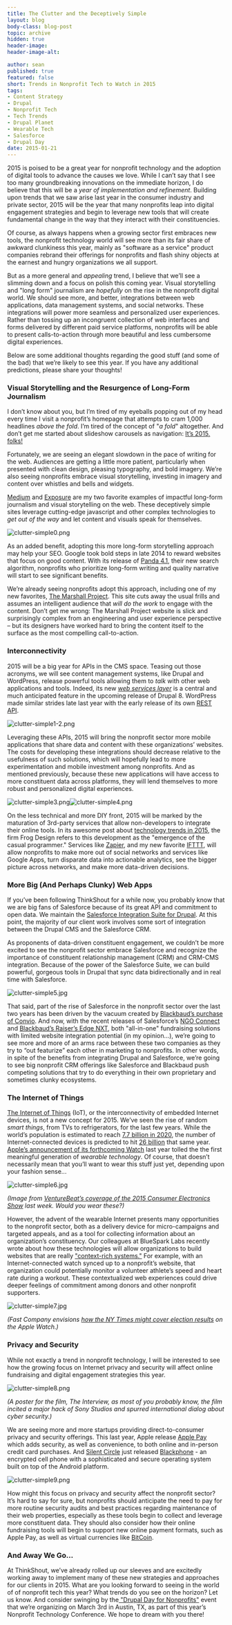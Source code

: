```yaml
---
title: The Clutter and the Deceptively Simple
layout: blog
body-class: blog-post
topic: archive
hidden: true
header-image:
header-image-alt:

author: sean
published: true
featured: false
short: Trends in Nonprofit Tech to Watch in 2015
tags:
- Content Strategy
- Drupal
- Nonprofit Tech
- Tech Trends
- Drupal Planet
- Wearable Tech
- Salesforce
- Drupal Day
date: 2015-01-21
---
```


2015 is poised to be a great year for nonprofit technology and the adoption of digital tools to advance the causes we love. While I can’t say that I see too many groundbreaking innovations on the immediate horizon, I do believe that this will be a *year of implementation and refinement*. Building upon trends that we saw arise last year in the consumer industry and private sector, 2015 will be the year that many nonprofits leap into digital engagement strategies and begin to leverage new tools that will create fundamental change in the way that they interact with their constituencies.

Of course, as always happens when a growing sector first embraces new tools, the nonprofit technology world will see more than its fair share of awkward clunkiness this year, mainly as "software as a service" product companies rebrand their offerings for nonprofits and flash shiny objects at the earnest and hungry organizations we all support.

But as a more general and *appealing* trend, I believe that we’ll see a slimming down and a focus on polish this coming year. Visual storytelling and "long form" journalism are *hopefully* on the rise in the nonprofit digital world. We should see more, and better, integrations between web applications, data management systems, and social networks. These integrations will power more seamless and personalized user experiences. Rather than tossing up an incongruent collection of web interfaces and forms delivered by different paid service platforms, nonprofits will be able to present calls-to-action through more beautiful and less cumbersome digital experiences.

Below are some additional thoughts regarding the good stuff (and some of the bad) that we’re likely to see this year. If you have any additional predictions, please share your thoughts!

### Visual Storytelling and the Resurgence of Long-Form Journalism


I don’t know about you, but I’m tired of my eyeballs popping out of my head every time I visit a nonprofit’s homepage that attempts to cram 1,000 headlines *above the fold*. I’m tired of the concept of "*a fold*" altogether. And don’t get me started about slideshow carousels as navigation: [It’s 2015, folks](http://shouldiuseacarousel.com/)[!](http://shouldiuseacarousel.com/)

Fortunately, we are seeing an elegant slowdown in the pace of writing for the web. Audiences are getting a little more patient, particularly when presented with clean design, pleasing typography, and bold imagery. We’re also seeing nonprofits embrace visual storytelling, investing in imagery and content over whistles and bells and widgets.

[Medium](https://medium.com) and [Exposure](https://exposure.co/) are my two favorite examples of impactful long-form journalism and visual storytelling on the web. These deceptively simple sites leverage cutting-edge javascript and other complex technologies to *get out of the way* and let content and visuals speak for themselves.

![clutter-simple0.png](/assets/images/blog/clutter-simple0.png)

As an added benefit, adopting this more long-form storytelling approach may help your SEO. Google took bold steps in late 2014 to reward websites that focus on good content. With its release of [Panda 4.1](http://www.huffingtonpost.com/jayson-demers/your-guide-to-googles-pan_b_5959634.html), their new search algorithm, nonprofits who prioritize long-form writing and quality narrative will start to see significant benefits.

We’re already seeing nonprofits adopt this approach, including one of my new favorites, [The Marshall Project](https://www.themarshallproject.org/2014/10/06/no-country-for-young-men). This site cuts away the usual frills and assumes an intelligent audience that *will do the work* to engage with the content. Don’t get me wrong: The Marshall Project website is slick and surprisingly complex from an engineering and user experience perspective – but its designers have worked hard to bring the content itself to the surface as the most compelling call-to-action.

### Interconnectivity


2015 will be a big year for APIs in the CMS space. Teasing out those acronyms, we will see content management systems, like Drupal and WordPress, release powerful tools allowing them to *talk* with other web applications and tools. Indeed, its new *[web services layer](https://www.drupal.org/drupal-8.0)* is a central and much anticipated feature in the upcoming release of Drupal 8. WordPress made similar strides late last year with the early release of its own [REST API](http://wp-api.org/).

![clutter-simple1-2.png](/assets/images/blog/clutter-simple1-2.png)

Leveraging these APIs, 2015 will bring the nonprofit sector more mobile applications that share data and content with these organizations’ websites. The costs for developing these integrations should decrease relative to the usefulness of such solutions, which will hopefully lead to more experimentation and mobile investment among nonprofits. And as mentioned previously, because these new applications will have access to more constituent data across platforms, they will lend themselves to more robust and personalized digital experiences.

![clutter-simple3.png](/assets/images/blog/clutter-simple3.png)![clutter-simple4.png](/assets/images/blog/clutter-simple4.png)

On the less technical and more DIY front, 2015 will be marked by the maturation of 3rd-party services that allow non-developers to integrate their online tools. In its awesome post about [technology trends in 2015](http://www.frogdesign.com/techtrends2015/), the firm Frog Design refers to this development as the "emergence of the casual programmer." Services like [Zapier](https://zapier.com/how-it-works/), and my new favorite [IFTTT](https://ifttt.com/wtf), will allow nonprofits to make more out of social networks and services like Google Apps, turn disparate data into actionable analytics, see the bigger picture across networks, and make more data-driven decisions.

### More Big (And Perhaps Clunky) Web Apps


If you’ve been following ThinkShout for a while now, you probably know that we are big fans of Salesforce because of its great API and commitment to open data. We maintain the [Salesforce Integration Suite for Drupal](http://drupal.org/project/salesforce). At this point, the majority of our client work involves some sort of integration between the Drupal CMS and the Salesforce CRM.

As proponents of data-driven constituent engagement, we couldn’t be more excited to see the nonprofit sector embrace Salesforce and recognize the importance of constituent relationship management (CRM) and CRM-CMS integration. Because of the power of the Salesforce Suite, we can build powerful, gorgeous tools in Drupal that sync data bidirectionally and in real time with Salesforce.

![clutter-simple5.jpg](/assets/images/blog/clutter-simple5.jpg)

That said, part of the rise of Salesforce in the nonprofit sector over the last two years has been driven by the vacuum created by [Blackbaud’s purchase of Convio](http://www.thenonprofittimes.com/news-articles/blackbaud-to-acquire-convio-for-275-million/). And now, with the recent releases of Salesforce’s [NGO Connect](http://www.salesforcefoundation.org/nonprofit-product-overview/) and [Blackbaud’s Raiser’s Edge NXT](http://www.blackbaudnews.com/press-release/blackbaud-unveils-raisers-edge-nxt-and-financial-edge-nxt.htm), both "all-in-one" fundraising solutions with limited website integration potential (in my opinion…), we’re going to see more and more of an arms race between these two companies as they try to “out featurize” each other in marketing to nonprofits. In other words, in spite of the benefits from integrating Drupal and Salesforce, we’re going to see big nonprofit CRM offerings like Salesforce and Blackbaud push competing solutions that try to do everything in their own proprietary and sometimes clunky ecosystems.

### The Internet of Things


[The Internet of Things](http://en.wikipedia.org/wiki/Internet_of_Things) (IoT), or the interconnectivity of embedded Internet devices, is not a new concept for 2015. We’ve seen the rise of random *smart things*, from TVs to refrigerators, for the last few years. While the world’s population is estimated to reach [7.7 billion in 2020](http://en.wikipedia.org/wiki/World_population), the number of Internet-connected devices is predicted to hit [26 billion](http://www.gartner.com/newsroom/id/2636073) that same year. [Apple’s announcement of its forthcoming Watch](https://www.apple.com/watch/) last year tolled the the first meaningful generation of *wearable technology*. Of course, that doesn’t necessarily mean that you’ll want to wear this stuff just yet, depending upon your fashion sense...

![clutter-simple6.jpg](/assets/images/blog/clutter-simple6.jpg)

*(Image from [VentureBeat’s coverage of the 2015 Consumer Electronics Show](http://venturebeat.com/2015/01/12/the-top-11-tech-trends-of-the-consumer-electronics-show/2/) last week. Would you wear these?)*

However, the advent of the wearable Internet presents many opportunities to the nonprofit sector, both as a delivery device for micro-campaigns and targeted appeals, and as a tool for collecting information about an organization’s constituency. Our colleagues at BlueSpark Labs recently wrote about how these technologies will allow organizations to build websites that are really ["context-rich systems."](http://www.bluespark.com/blog/5-technologies-focus-2015) For example, with an Internet-connected watch synced up to a nonprofit’s website, that organization could potentially monitor a volunteer athlete’s speed and heart rate during a workout. These contextualized web experiences could drive deeper feelings of commitment among donors and other nonprofit supporters.

![clutter-simple7.jpg](/assets/images/blog/clutter-simple7.jpg)

*(Fast Company envisions [how the NY Times might cover election results](http://www.fastcodesign.com/3040936/how-your-favorite-apps-will-look-on-the-apple-watch#7) on the Apple Watch.)*

### Privacy and Security


While not exactly a trend in nonprofit technology, I will be interested to see how the growing focus on Internet privacy and security will affect online fundraising and digital engagement strategies this year.

![clutter-simple8.png](/assets/images/blog/clutter-simple8.png)

*(A poster for the film, The Interview, as most of you probably know, the film incited a major hack of Sony Studios and spurred international dialog about cyber security.)*

We are seeing more and more startups providing direct-to-consumer privacy and security offerings. This last year, Apple release [Apple Pay](https://www.apple.com/apple-pay/) which adds security, as well as convenience, to both online and in-person credit card purchases. And [Silent Circle](https://silentcircle.com) just released [Blackphone](https://blackphone.ch/) - an encrypted cell phone with a sophisticated and secure operating system built on top of the Android platform.

![clutter-simple9.png](/assets/images/blog/clutter-simple9.png)

How might this focus on privacy and security affect the nonprofit sector? It’s hard to say for sure, but nonprofits should anticipate the need to pay for more routine security audits and best practices regarding maintenance of their web properties, especially as these tools begin to collect and leverage more constituent data. They should also consider how their online fundraising tools will begin to support new online payment formats, such as Apple Pay, as well as virtual currencies like [BitCoin](https://bitcoin.org/en/).

### And Away We Go…


At ThinkShout, we’ve already rolled up our sleeves and are excitedly working away to implement many of these new strategies and approaches for our clients in 2015. What are you looking forward to seeing in the world of of nonprofit tech this year? What trends do you see on the horizon? Let us know. And consider swinging by the[ "Drupal Day for Nonprofits"](http://myntc.nten.org/eventdetails/precon/drupal) event that we’re organizing on March 3rd in Austin, TX, as part of this year’s Nonprofit Technology Conference. We hope to dream with you there!

